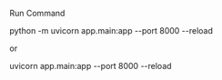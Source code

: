 Run Command

python -m uvicorn app.main:app --port 8000 --reload

or 

uvicorn app.main:app --port 8000 --reload